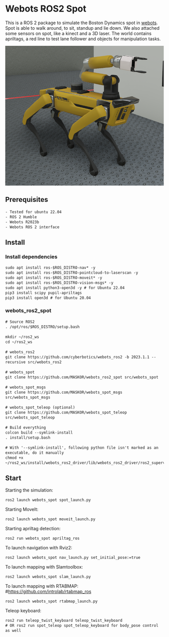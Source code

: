 # Webots ROS2 Spot

This is a ROS 2 package to simulate the Boston Dynamics spot in [webots](https://cyberbotics.com/). Spot is able to walk around, to sit, standup and lie down. We also attached some sensors on spot, like a kinect and a 3D laser.
The world contains apriltags, a red line to test lane follower and objects for manipulation tasks.

![spot](https://raw.githubusercontent.com/MASKOR/webots_ros2_spot/main/Spot.png)

## Prerequisites

    - Tested for ubuntu 22.04
    - ROS 2 Humble
    - Webots R2023b
    - Webots ROS 2 interface

## Install

### Install dependencies

    sudo apt install ros-$ROS_DISTRO-nav* -y
    sudo apt install ros-$ROS_DISTRO-pointcloud-to-laserscan -y
    sudo apt install ros-$ROS_DISTRO-moveit* -y
    sudo apt install ros-$ROS_DISTRO-vision-msgs* -y
    sudo apt install python3-open3d -y # for Ubuntu 22.04
    pip3 install scipy pupil-apriltags
    pip3 install open3d # for Ubuntu 20.04

### webots_ros2_spot

    # Source ROS2
    . /opt/ros/$ROS_DISTRO/setup.bash

    mkdir ~/ros2_ws
    cd ~/ros2_ws

    # webots_ros2
    git clone https://github.com/cyberbotics/webots_ros2 -b 2023.1.1 --recursive src/webots_ros2

    # webots_spot
    git clone https://github.com/MASKOR/webots_ros2_spot src/webots_spot

    # webots_spot_msgs
    git clone https://github.com/MASKOR/webots_spot_msgs src/webots_spot_msgs

    # webots_spot_teleop (optional)
    git clone https://github.com/MASKOR/webots_spot_teleop src/webots_spot_teleop

    # Build everything
    colcon build --symlink-install
    . install/setup.bash

    # With '--symlink-install', following python file isn't marked as an executable, do it manually
    chmod +x ~/ros2_ws/install/webots_ros2_driver/lib/webots_ros2_driver/ros2_supervisor.py

## Start
Starting the simulation:

    ros2 launch webots_spot spot_launch.py

Starting MoveIt:

    ros2 launch webots_spot moveit_launch.py

Starting apriltag detection:

    ros2 run webots_spot apriltag_ros

To launch navigation with Rviz2:

    ros2 launch webots_spot nav_launch.py set_initial_pose:=true

To launch mapping with Slamtoolbox:

    ros2 launch webots_spot slam_launch.py

To launch mapping with RTABMAP: #https://github.com/introlab/rtabmap_ros

    ros2 launch webots_spot rtabmap_launch.py

Teleop keyboard:

    ros2 run teleop_twist_keyboard teleop_twist_keyboard
    # OR ros2 run spot_teleop spot_teleop_keyboard for body_pose control as well
